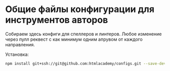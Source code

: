 #  Общие файлы конфигурации для инструментов авторов

Собираем здесь конфиги для спеллеров и линтеров. Любое изменение через пулл реквест с как минимум одним апрувом от каждого направления.

Установка:

```bash
npm install git+ssh://git@github.com:htmlacademy/configs.git --save-dev
```